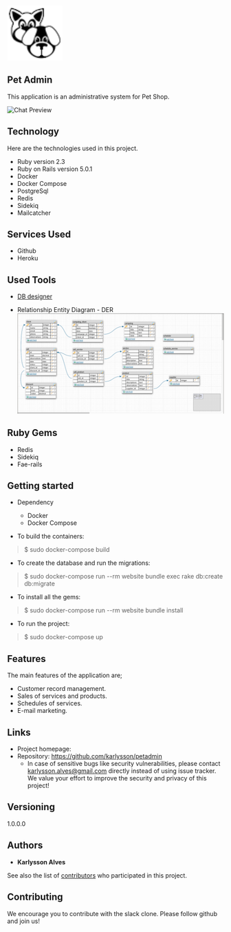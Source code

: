 
![Logo of the project](https://raw.githubusercontent.com/karlysson/petadmin/master/app/assets/images/logo.png)


## Pet Admin
This application is an administrative system for Pet Shop.

![Chat Preview](https://raw.githubusercontent.com/karlysson/petadmin/master/public/print.png)

## Technology 

Here are the technologies used in this project.

* Ruby version  2.3
* Ruby on Rails version 5.0.1
* Docker 
* Docker Compose
* PostgreSql
* Redis
* Sidekiq
* Mailcatcher

## Services Used

* Github
* Heroku

## Used Tools

* [DB designer](https://www.dbdesigner.net/)

* Relationship Entity Diagram - DER
![Chat Preview](https://raw.githubusercontent.com/karlysson/petadmin/master/public/DER.png)

## Ruby Gems

* Redis
* Sidekiq
* Fae-rails


## Getting started

* Dependency
  - Docker
  - Docker Compose

* To build the containers:
>    $ sudo docker-compose build

* To create the database and run the migrations:
>    $ sudo docker-compose run --rm website bundle exec rake db:create db:migrate

* To install all the gems:
>    $ sudo docker-compose run --rm website bundle install

* To run the project:
>    $ sudo docker-compose up


## Features

The main features of the application are;

* Customer record management.
* Sales of services and products.
* Schedules of services.
* E-mail marketing.


## Links

- Project homepage: 
- Repository: https://github.com/karlysson/petadmin
  - In case of sensitive bugs like security vulnerabilities, please contact
    karlysson.alves@gmail.com directly instead of using issue tracker. We value your effort
    to improve the security and privacy of this project!

## Versioning

1.0.0.0


## Authors

* **Karlysson Alves** 

See also the list of [contributors](https://github.com/karlysson/petadmin/graphs/contributors) who participated in this project.


## Contributing

We encourage you to contribute with the slack clone. Please follow github and join us!
